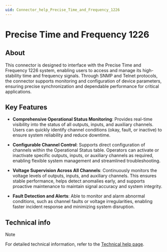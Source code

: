 ```yaml
---
uid: Connector_help_Precise_Time_and_Frequency_1226
---
```


# Precise Time and Frequency 1226

## About

This connector is designed to interface with the Precise Time and Frequency 1226 system, enabling users to access and manage its high-stability time and frequency signals. Through SNMP and Telnet protocols, the connector supports monitoring and configuration of device parameters, ensuring precise synchronization and dependable performance for critical applications.

## Key Features

- **Comprehensive Operational Status Monitoring**: Provides real-time visibility into the status of all outputs, inputs, and auxiliary channels. Users can quickly identify channel conditions (okay, fault, or inactive) to ensure system reliability and reduce downtime.

- **Configurable Channel Control**: Supports direct configuration of channels within the Operational Status table. Operators can activate or inactivate specific outputs, inputs, or auxiliary channels as required, enabling flexible system management and streamlined troubleshooting.

- **Voltage Supervision Across All Channels**: Continuously monitors the voltage levels of outputs, inputs, and auxiliary channels. This ensures stable performance, helps detect anomalies early, and supports proactive maintenance to maintain signal accuracy and system integrity.

- **Fault Detection and Alerts**: Able to monitor and alarm abnormal conditions, such as channel faults or voltage irregularities, enabling faster incident response and minimizing system disruption.

## Technical info

> [!NOTE]
> For detailed technical information, refer to the [Technical help page](xref:Connector_help_Precise_Time_and_Frequency_1226_Technical).

